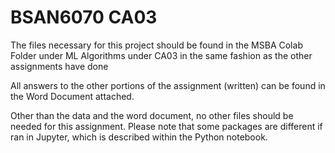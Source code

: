 # BSAN6070 CA03


The files necessary for this project should be found in the MSBA Colab Folder under ML Algorithms under CA03 in the same fashion as the other assignments have done

All answers to the other portions of the assignment (written) can be found in the Word Document attached. 

Other than the data and the word document, no other files should be needed for this assignment. Please note that some packages are different if ran in Jupyter, 
which is described within the Python notebook. 
